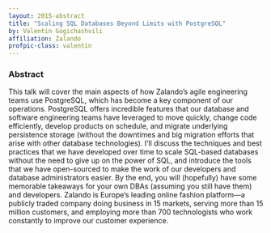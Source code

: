 ```yaml
---
layout: 2015-abstract
title: "Scaling SQL Databases Beyond Limits with PostgreSQL"
by: Valentin Gogichashvili
affiliation: Zalando
profpic-class: valentin
---
```


### Abstract

This talk will cover the main aspects of how Zalando’s agile engineering teams use PostgreSQL, which has become a key component of our operations. PostgreSQL offers incredible features that our database and software engineering teams have leveraged to move quickly, change code efficiently, develop products on schedule, and migrate underlying persistence storage (without the downtimes and big migration efforts that arise with other database technologies). I’ll discuss the techniques and best practices that we have developed over time to scale SQL-based databases without the need to give up on the power of SQL, and introduce the tools that we have open-sourced to make the work of our developers and database administrators easier. By the end, you will (hopefully) have some memorable takeaways for your own DBAs (assuming you still have them) and developers. Zalando is Europe’s leading online fashion platform—a publicly traded company doing business in 15 markets, serving more than 15 million customers, and employing more than 700 technologists who work constantly to improve our customer experience.